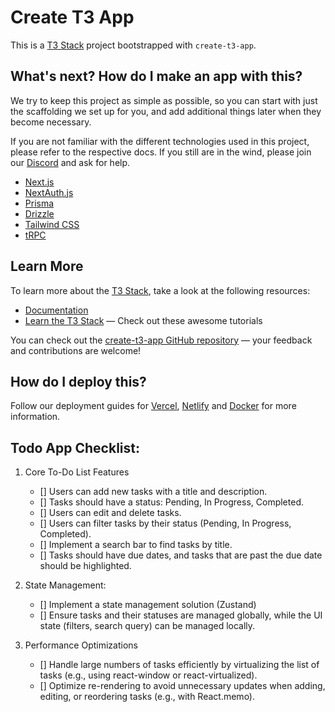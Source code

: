 # Create T3 App

This is a [T3 Stack](https://create.t3.gg/) project bootstrapped with `create-t3-app`.

## What's next? How do I make an app with this?

We try to keep this project as simple as possible, so you can start with just the scaffolding we set up for you, and add additional things later when they become necessary.

If you are not familiar with the different technologies used in this project, please refer to the respective docs. If you still are in the wind, please join our [Discord](https://t3.gg/discord) and ask for help.

- [Next.js](https://nextjs.org)
- [NextAuth.js](https://next-auth.js.org)
- [Prisma](https://prisma.io)
- [Drizzle](https://orm.drizzle.team)
- [Tailwind CSS](https://tailwindcss.com)
- [tRPC](https://trpc.io)

## Learn More

To learn more about the [T3 Stack](https://create.t3.gg/), take a look at the following resources:

- [Documentation](https://create.t3.gg/)
- [Learn the T3 Stack](https://create.t3.gg/en/faq#what-learning-resources-are-currently-available) — Check out these awesome tutorials

You can check out the [create-t3-app GitHub repository](https://github.com/t3-oss/create-t3-app) — your feedback and contributions are welcome!

## How do I deploy this?

Follow our deployment guides for [Vercel](https://create.t3.gg/en/deployment/vercel), [Netlify](https://create.t3.gg/en/deployment/netlify) and [Docker](https://create.t3.gg/en/deployment/docker) for more information.

## Todo App Checklist:

1. Core To-Do List Features

   - [] Users can add new tasks with a title and description.
   - [] Tasks should have a status: Pending, In Progress, Completed.
   - [] Users can edit and delete tasks.
   - [] Users can filter tasks by their status (Pending, In Progress,
     Completed).
   - [] Implement a search bar to find tasks by title.
   - [] Tasks should have due dates, and tasks that are past the due date
     should be highlighted.

2. State Management:
   - [] Implement a state management solution (Zustand)
   - [] Ensure tasks and their statuses are managed globally, while the UI state (filters, search query) can be managed locally.
3. Performance Optimizations
   - [] Handle large numbers of tasks efficiently by virtualizing the list of
     tasks (e.g., using react-window or react-virtualized).
   - [] Optimize re-rendering to avoid unnecessary updates when adding,
     editing, or reordering tasks (e.g., with React.memo).
